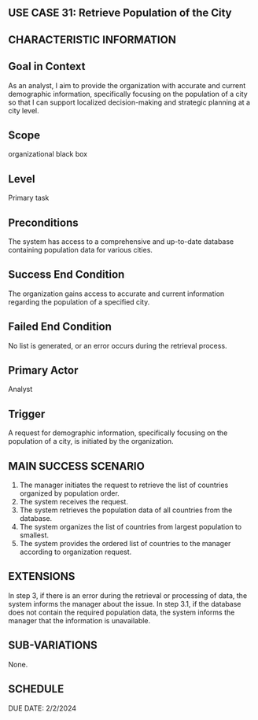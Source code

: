 USE CASE 31: Retrieve Population of the City
---------------------------------

CHARACTERISTIC INFORMATION
---------------------------------

Goal in Context
---------------------------------

As an analyst, I aim to provide the organization with accurate and current demographic information, specifically focusing on the population of a city so that I can support localized decision-making and strategic planning at a city level.


Scope  
---------------------------------

organizational black box


Level
---------------------------------

Primary task


Preconditions
---------------------------------

The system has access to a comprehensive and up-to-date database containing population data for various cities.

Success End Condition
---------------------------------

The organization gains access to accurate and current information regarding the population of a specified city.

Failed End Condition
---------------------------------

No list is generated, or an error occurs during the retrieval process.


Primary Actor
---------------------------------

Analyst

Trigger
---------------------------------

A request for demographic information, specifically focusing on the population of a city, is initiated by the organization.

MAIN SUCCESS SCENARIO
---------------------------------

1. The manager initiates the request to retrieve the list of countries organized by population order.
2. The system receives the request.
3. The system retrieves the population data of all countries from the database.
4. The system organizes the list of countries from largest population to smallest.
5. The system provides the ordered list of countries to the manager according to organization request. 

EXTENSIONS
---------------------------------

In step 3, if there is an error during the retrieval or processing of data, the system informs the manager about the issue.
In step 3.1, if the database does not contain the required population data, the system informs the manager that the information is unavailable.

SUB-VARIATIONS
---------------------------------

None.

SCHEDULE
---------------------------------

DUE DATE: 2/2/2024
